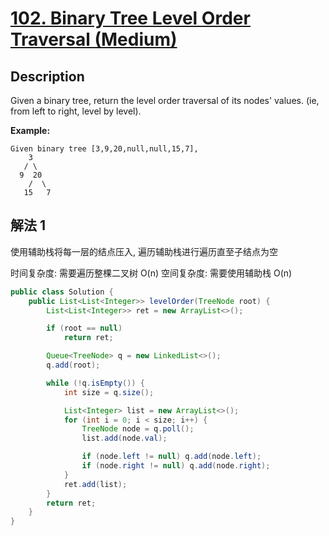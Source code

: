 # [102. Binary Tree Level Order Traversal (Medium)](https://leetcode.com/problems/binary-tree-level-order-traversal/)

## Description


Given a binary tree, return the level order traversal of its nodes' values. (ie, from left to right, level by level).

**Example:**

```
Given binary tree [3,9,20,null,null,15,7],
    3
   / \
  9  20
    /  \
   15   7
```

## 解法 1

使用辅助栈将每一层的结点压入, 遍历辅助栈进行遍历直至子结点为空

时间复杂度: 需要遍历整棵二叉树 O(n)
空间复杂度: 需要使用辅助栈 O(n)

```java
public class Solution {
    public List<List<Integer>> levelOrder(TreeNode root) {
        List<List<Integer>> ret = new ArrayList<>();

        if (root == null)
            return ret;

        Queue<TreeNode> q = new LinkedList<>();
        q.add(root);

        while (!q.isEmpty()) {
            int size = q.size();

            List<Integer> list = new ArrayList<>();
            for (int i = 0; i < size; i++) {
                TreeNode node = q.poll();
                list.add(node.val);

                if (node.left != null) q.add(node.left);
                if (node.right != null) q.add(node.right);
            }
            ret.add(list);
        }
        return ret;
    }
}
```
